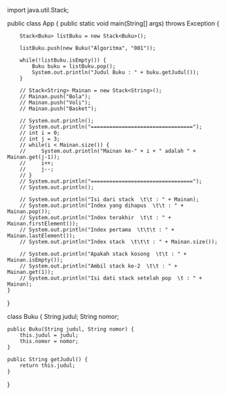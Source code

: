 import java.util.Stack;

public class App {
    public static void main(String[] args) throws Exception {
        
        Stack<Buku> listBuku = new Stack<Buku>();

        listBuku.push(new Buku("Algoritma", "001"));

        while(!listBuku.isEmpty()) {
            Buku buku = listBuku.pop();
            System.out.println("Judul Buku : " + buku.getJudul());
        }

        // Stack<String> Mainan = new Stack<String>();
        // Mainan.push("Bola");
        // Mainan.push("Voli");
        // Mainan.push("Basket");
        
        // System.out.println();
        // System.out.println("=================================");
        // int i = 0;
        // int j = 3;
        // while(i < Mainan.size()) {
        //     System.out.println("Mainan ke-" + i + " adalah " + Mainan.get(j-1));
        //     i++;
        //     j--;
        // }
        // System.out.println("=================================");
        // System.out.println();

        // System.out.println("Isi dari stack  \t\t : " + Mainan);
        // System.out.println("Index yang dihapus  \t\t : " + Mainan.pop());
        // System.out.println("Index terakhir  \t\t : " + Mainan.firstElement());
        // System.out.println("Index pertama  \t\t\t : " + Mainan.lastElement());
        // System.out.println("Index stack  \t\t\t : " + Mainan.size());

        // System.out.println("Apakah stack kosong  \t\t : " + Mainan.isEmpty());
        // System.out.println("Ambil stack ke-2  \t\t : " + Mainan.get(1));
        // System.out.println("Isi dati stack setelah pop  \t : " + Mainan);
    }   
}   

class Buku {
    String judul;
    String nomor;

    public Buku(String judul, String nomor) {
        this.judul = judul;
        this.nomor = nomor;
    }

    public String getJudul() {
        return this.judul;
    }
}
